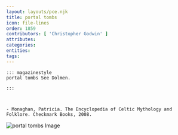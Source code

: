 ```yaml
---
layout: layouts/pce.njk
title: portal tombs
icon: file-lines
order: 1859
contributors: [ 'Christopher Godwin' ]
attributes:
categories:
entities:
tags:
---
```

``` tab [group1:Info]
::: magazinestyle
portal tombs See Dolmen.

:::
```
``` tab [group1:Attributes]
```
``` tab [group1:Entities]
```
``` tab [group1:Sources]
- Monaghan, Patricia. The Encyclopedia of Celtic Mythology and Folklore. Checkmark Books, 2008.
```
![portal tombs Image]([None])
